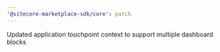 ```yaml
---
'@sitecore-marketplace-sdk/core': patch
---
```


Updated application touchpoint context to support multiple dashboard blocks
